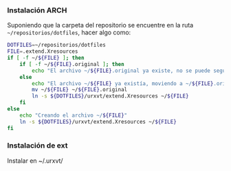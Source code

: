 ### Instalación ARCH
Suponiendo que la carpeta del repositorio se encuentre en la ruta `~/repositorios/dotfiles`, hacer algo como:

```bash
DOTFILES=~/repositorios/dotfiles
FILE=.extend.Xresources
if [ -f ~/${FILE} ]; then
	if [ -f ~/${FILE}.original ]; then
		echo "El archivo ~/${FILE}.original ya existe, no se puede seguir"
	else
		echo "El archivo ~/${FILE} ya existía, moviendo a ~/${FILE}.original"
		mv ~/${FILE} ~/${FILE}.original
		ln -s ${DOTFILES}/urxvt/extend.Xresources ~/${FILE}
	fi
else
    echo "Creando el archivo ~/${FILE}"
	ln -s ${DOTFILES}/urxvt/extend.Xresources ~/${FILE}
fi
```

### Instalación de ext
Instalar en ~/.urxvt/
